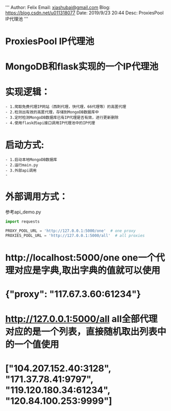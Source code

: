 '''
Author: Felix
Email: xiashubai@gmail.com
Blog: https://blog.csdn.net/u011318077
Date: 2019/9/23 20:44
Desc: ProxiesPool IP代理池
'''

# ProxiesPool IP代理池
# MongoDB和flask实现的一个IP代理池

# 实现逻辑：
    - 1.爬取免费代理IP网站（西刺代理，快代理，66代理等）的高匿代理
    - 2.检测出有效的高匿代理，存储到MongoDB数据库中
    - 3.定时检测MongoDB数据库已有IP代理是否有效，进行更新删除
    - 4.使用flask的api接口调用IP代理池中的IP代理

# 启动方式:
    - 1.启动本地MongoDB数据库
    - 2.运行main.py
    - 3.外部api调用
    -

# 外部调用方式：
参考api_demo.py
```python
import requests

PROXY_POOL_URL = 'http://127.0.0.1:5000/one'  # one proxy
PROXIES_POOL_URL = 'http://127.0.0.1:5000/all'  # all proxies

```

# http://localhost:5000/one  one一个代理对应是字典,取出字典的值就可以使用
# {"proxy": "117.67.3.60:61234"}

# http://127.0.0.1:5000/all all全部代理对应的是一个列表，直接随机取出列表中的一个值使用
# ["104.207.152.40:3128", "171.37.78.41:9797", "119.120.180.34:61234", "120.84.100.253:9999"]